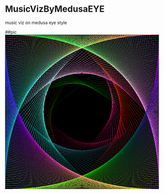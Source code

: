 # MusicVizByMedusaEYE
music viz on medusa eye style

##pic 
![pic](https://github.com/BHM-Bob/MusicVizByMedusaEYE/blob/master/MusicVizByMedusaEYE/show.png)
